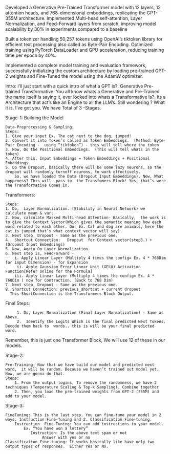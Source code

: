 Developed a Generative Pre-Trained Transformer model with 12 layers, 12 attention heads, and 768-dimensional embeddings, replicating the GPT-355M architecture.
Implemented Multi-head self-attention, Layer Normalization, and Feed-Forward layers from scratch, improving model scalability by 30% in experiments compared to a baseline

Built a tokenizer handling 50,257 tokens using OpenAI’s tiktoken library for efficient text processing also called as Byte-Pair Encoding.
Optimized training using PyTorch DataLoader and GPU acceleration, reducing training time per epoch by 40%.

Implemented a complete model training and evaluation framework, successfully initializing the custom architecture by loading pre-trained GPT-2 weights and Fine-Tuned the model using the AdamW optimizer.

Intro:
I’ll just start with a quick intro of what a GPT is?. Generative Pre-trained Transformative. You all know whats a Generative and Pre-Trained the name itself is saying it, ever looked into whats a Transformative is?. Its a Architecture that act’s like an Engine to all the LLM’s. 
Still wondering ? What it is. I’ve got you. We have Total of 3 -Stages. 

Stage-1: Building the Model

	Data-Preprocessing & Sampling:
	Steps:
	1. Give your input Ex. The cat next to the dog, jumped!
	2. Convert it into Token’s called as Token Embeddings.  (Method: Byte-Pair Encoding -  using “tiktoken”) - this will tell where the token 
	3. Now, Do the Positional Embeddings.  (This will tell whats in the token)
	4. After this, Input Embeddings = Token Embeddings + Positional Embeddings.
	5. Do the Dropout, basically there will be some lazy neurons, so the dropout will randomly turnoff neurons, to work effectively. 
        So, we have loaded the Data (Dropout Input Embeddings). Now, What happeness? This will 	pass to  the Transfomers Block! Yes, that’s were the Transformative Comes in. 
   
   
   Transformers:
   
	Steps:
	1. Do,  Layer Normalization. (Stability in Neural Network) we calculate mean & var. 
	2. Now, calculate Masked Multi-head Attention- Basically,  the work is to give the Context Vector(Which gives the semantic meaning how each word related to each other. Our Ex. Cat and dog are animals, here the cat is jumped that’s what context vector will say).
	3. Next step, Dropout - Same as the previous one. 
	4.  Shortcut Connection:   Dropout  for Context vector(step3.) + (Dropout Input Embeddings)
	5. Now, Again Do Layer Normalization. 
	6. Next step is, FeedForward -
		i. Apply Linear Layer (Multiply 4 times the config= Ex. 4 * 768Dim  for input Dimension) - for Expansion
		 ii. Apple Gaussian Error Linear Unit (GELU) Activation Function[Refer online for the Formula]
		iii. Apply Linear Layer (Multiply 4 times the config= Ex. 4 * 768Dim ) now for Contraction. (Back to 768 Dim)
	7. Next step, Dropout - Same as the previous one. 
	8. Shortcut Connection: previous_shortcut + current dropout
      This ShortConnection is the Transformers Block Output. 

 Final Steps:
 
         1. Do, Layer Normalization (Final Layer Normalization) - Same as Above.
         2.  Identify the Logits Which is the final predicted Next Tokens. Decode them back to 	words.. this is will be your final predicted word. 
Remember, this is just one Transformer Block, We will use 12 of these in our models.

Stage-2:

	Pre-Training: Now that we have build our model and predicted next word,  it will be random. Because we haven’t trained out model yet. Now, we are gonna do that. 
	Steps: 
	    1. From the output logins, To remove the randomness, we have 2 techniques (Temperature Scaling & Top-k Sampling). Combine together 
	    2. Then, you load the pre-trained weights from GPT-2 (355M) and add to your model. 


Stage-3:

	FineTuning: This is the last step. You can fine-tune your model in 2 ways. Instruction Fine-Tuning and 2. Classification Fine-tuning.  
		Instruction  Fine-Tuning: You can add instructions to your model. 
			Ex. “You have won a lottery”
			   Instruction: Is the above text spam or not
					Answer with yes or no 
	Classification Fine-tuning: It works basically like have only two output types of responses.  Either Yes or No. 

